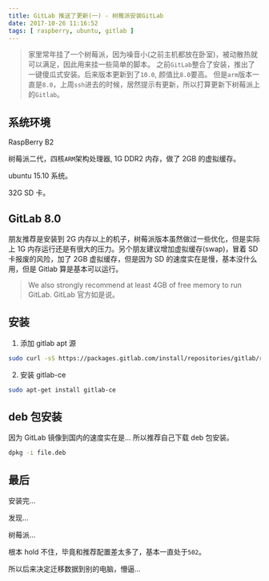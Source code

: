 ```yaml
---
title: GitLab 推送了更新(一) - 树莓派安装GitLab
date: 2017-10-26 11:16:52
tags: [ raspberry, ubuntu, gitlab ]
---
```


>家里常年挂了一个树莓派，因为噪音小(之前主机都放在卧室)，被动散热就可以满足，因此用来挂一些简单的脚本。
>之前`GitLab`整合了安装，推出了一键傻瓜式安装。后来版本更新到了`10.0`, 颜值比`8.0`要高。
>但是`arm`版本一直是`8.0`，上周`ssh`进去的时候，居然提示有更新，所以打算更新下树莓派上的`Gitlab`。


## 系统环境
RaspBerry B2

树莓派二代，四核`ARM`架构处理器, 1G DDR2 内存，做了 2GB 的虚拟缓存。

ubuntu 15.10 系统。

32G SD 卡。

## GitLab 8.0 

朋友推荐是安装到 2G 内存以上的机子，树莓派版本虽然做过一些优化，但是实际上 1G 内存运行还是有很大的压力。另个朋友建议增加虚拟缓存(swap)，冒着 SD 卡报废的风险，加了 2GB 虚拟缓存，但是因为 SD 的速度实在是慢，基本没什么用，但是 Gitlab 算是基本可以运行。
> We also strongly recommend at least 4GB of free memory to run GitLab.
> GitLab 官方如是说。

## 安装

1. 添加 gitlab apt 源

```bash
sudo curl -sS https://packages.gitlab.com/install/repositories/gitlab/raspberry-pi2/script.deb.sh | sudo bash
```
2. 安装 gitlab-ce

```bash
sudo apt-get install gitlab-ce
```

## deb 包安装

因为 GitLab 镜像到国内的速度实在是... 所以推荐自己下载 deb 包安装。

```bash
dpkg -i file.deb
```

## 最后

安装完...

发现...

树莓派...

根本 hold 不住，毕竟和推荐配置差太多了，基本一直处于`502`。

所以后来决定迁移数据到别的电脑，懵逼...
